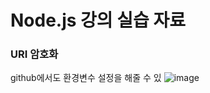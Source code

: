 # Node.js 강의 실습 자료


### URI 암호화
github에서도 환경변수 설정을 해줄 수 있
![image](https://user-images.githubusercontent.com/81542290/231735848-47119e60-01f0-4d1b-9204-f06f8caf5d5d.png)

